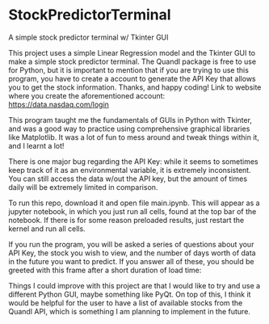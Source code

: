 # StockPredictorTerminal
 A simple stock predictor terminal w/ Tkinter GUI


This project uses a simple Linear Regression model and the Tkinter GUI to make a simple stock predictor terminal. The Quandl package is free to use for Python, but it is important to mention that if you are trying to use this program, you have to create a account to generate the API Key that allows you to get the stock information. Thanks, and happy coding! Link to website where you create the aforementioned account: https://data.nasdaq.com/login

This program taught me the fundamentals of GUIs in Python with Tkinter, and was a good way to practice using comprehensive graphical libraries like Matplotlib. It was a lot of fun to mess around and tweak things within it, and I learnt a lot!

There is one major bug regarding the API Key: while it seems to sometimes keep track of it as an environmental variable, it is extremely inconsistent. You can still access the data w/out the API key, but the amount of times daily will be extremely limited in comparison.

To run this repo, download it and open file main.ipynb. This will appear as a jupyter notebook, in which you just run all cells, found at the top bar of the notebook. If there is for some reason preloaded results, just restart the kernel and run all cells.

If you run the program, you will be asked a series of questions about your API Key, the stock you wish to view, and the number of days worth of data in the future you want to predict. If you answer all of these, you should be greeted with this frame after a short duration of load time:

Things I could improve with this project are that I would like to try and use a different Python GUI, maybe something like PyQt. On top of this, I think it would be helpful for the user to have a list of available stocks from the Quandl API, which is something I am planning to implement in the future.
